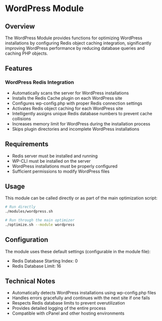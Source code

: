 # WordPress Module

## Overview
The WordPress Module provides functions for optimizing WordPress installations by configuring Redis object caching integration, significantly improving WordPress performance by reducing database queries and caching PHP objects.

## Features

### WordPress Redis Integration
- Automatically scans the server for WordPress installations
- Installs the Redis Cache plugin on each WordPress site
- Configures wp-config.php with proper Redis connection settings
- Activates Redis object caching for each WordPress site
- Intelligently assigns unique Redis database numbers to prevent cache collisions
- Increases memory limit for WordPress during the installation process
- Skips plugin directories and incomplete WordPress installations

## Requirements
- Redis server must be installed and running
- WP-CLI must be installed on the server
- WordPress installations must be properly configured
- Sufficient permissions to modify WordPress files

## Usage
This module can be called directly or as part of the main optimization script:

```bash
# Run directly
./modules/wordpress.sh

# Run through the main optimizer
./optimize.sh --module wordpress
```

## Configuration
The module uses these default settings (configurable in the module file):
- Redis Database Starting Index: 0
- Redis Database Limit: 16

## Technical Notes
- Automatically detects WordPress installations using wp-config.php files
- Handles errors gracefully and continues with the next site if one fails
- Respects Redis database limits to prevent overutilization
- Provides detailed logging of the entire process
- Compatible with cPanel and other hosting environments
